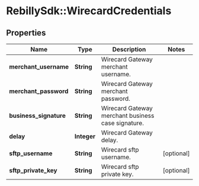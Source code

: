 # RebillySdk::WirecardCredentials

## Properties
Name | Type | Description | Notes
------------ | ------------- | ------------- | -------------
**merchant_username** | **String** | Wirecard Gateway merchant username. | 
**merchant_password** | **String** | Wirecard Gateway merchant password. | 
**business_signature** | **String** | Wirecard Gateway merchant business case signature. | 
**delay** | **Integer** | Wirecard Gateway delay. | 
**sftp_username** | **String** | Wirecard sftp username. | [optional] 
**sftp_private_key** | **String** | Wirecard sftp private key. | [optional] 

